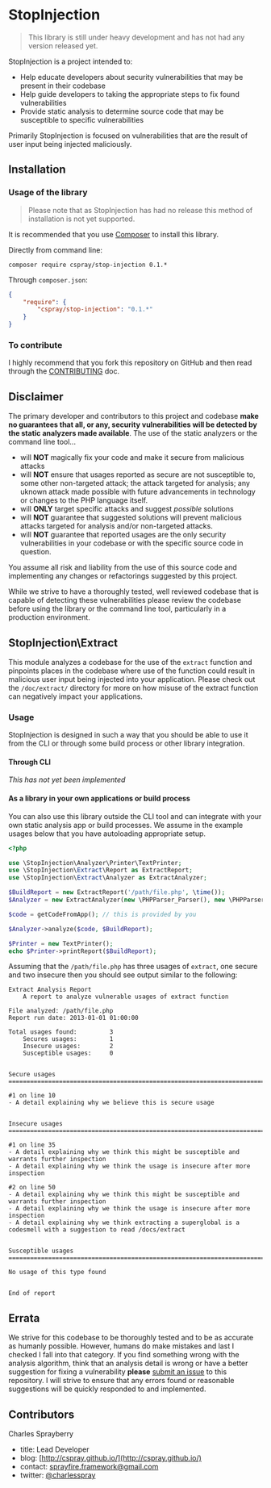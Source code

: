 # StopInjection

> This library is still under heavy development and has not had any version released yet.

StopInjection is a project intended to:

- Help educate developers about security vulnerabilities that may be present in their codebase
- Help guide developers to taking the appropriate steps to fix found vulnerabilities
- Provide static analysis to determine source code that may be susceptible to specific vulnerabilities

Primarily StopInjection is focused on vulnerabilities that are the result of user input being injected maliciously.

## Installation

### Usage of the library

> Please note that as StopInjection has had no release this method of installation is not yet supported.

It is recommended that you use [Composer](https://getcomposer.org) to install this library.

Directly from command line:

```shell
composer require cspray/stop-injection 0.1.*
```

Through `composer.json`:

```json
{
    "require": {
        "cspray/stop-injection": "0.1.*"
    }
}
```

### To contribute

I highly recommend that you fork this repository on GitHub and then read through the [CONTRIBUTING]() doc.

## Disclaimer

The primary developer and contributors to this project and codebase **make no guarantees that all, or any, security vulnerabilities will be detected by the static analyzers made available**. The use of the static analyzers or the command line tool...

 - will **NOT** magically fix your code and make it secure from malicious attacks
 - will **NOT** ensure that usages reported as secure are not susceptible to, some other non-targeted attack; the attack targeted for analysis; any uknown attack made possible with future advancements in technology or changes to the PHP language itself.
 - will **ONLY** target specific attacks and suggest *possible* solutions
 - will **NOT** guarantee that suggested solutions will prevent malicious attacks targeted for analysis and/or non-targeted attacks.
 - will **NOT** guarantee that reported usages are the only security vulnerabilities in your codebase or with the specific source code in question.

You assume all risk and liability from the use of this source code and implementing any changes or refactorings suggested by this project.

While we strive to have a thoroughly tested, well reviewed codebase that is capable of detecting these vulnerabilities please review the codebase before using the library or the command line tool, particularly in a production environment.

## StopInjection\Extract

This module analyzes a codebase for the use of the `extract` function and pinpoints places in the codebase where use of the function could result in malicious user input being injected into your application. Please check out the `/doc/extract/` directory for more on how misuse of the extract function can negatively impact your applications.

### Usage

StopInjection is designed in such a way that you should be able to use it from the CLI or through some build process or other library integration.

#### Through CLI

*This has not yet been implemented*

#### As a library in your own applications or build process

You can also use this library outside the CLI tool and can integrate with your own static analysis app or build processes. We assume in the example usages below that you have autoloading appropriate setup.

```php
<?php

use \StopInjection\Analyzer\Printer\TextPrinter;
use \StopInjection\Extract\Report as ExtractReport;
use \StopInjection\Extract\Analyzer as ExtractAnalyzer;

$BuildReport = new ExtractReport('/path/file.php', \time());
$Analyzer = new ExtractAnalyzer(new \PHPParser_Parser(), new \PHPParser_NodeTraverser());

$code = getCodeFromApp(); // this is provided by you

$Analyzer->analyze($code, $BuildReport);

$Printer = new TextPrinter();
echo $Printer->printReport($BuildReport);
```

Assuming that the `/path/file.php` has three usages of `extract`, one secure and two insecure then you should see output similar to the following:

```shell
Extract Analysis Report
    A report to analyze vulnerable usages of extract function

File analyzed: /path/file.php
Report run date: 2013-01-01 01:00:00

Total usages found:         3
    Secures usages:         1
    Insecure usages:        2
    Susceptible usages:     0


Secure usages
================================================================================

#1 on line 10
- A detail explaining why we believe this is secure usage


Insecure usages
================================================================================

#1 on line 35
- A detail explaining why we think this might be susceptible and warrants further inspection
- A detail explaining why we think the usage is insecure after more inspection

#2 on line 50
- A detail explaining why we think this might be susceptible and warrants further inspection
- A detail explaining why we think the usage is insecure after more inspection
- A detail explaining why we think extracting a superglobal is a codesmell with a suggestion to read /docs/extract


Susceptible usages
================================================================================

No usage of this type found


End of report
```

## Errata

We strive for this codebase to be thoroughly tested and to be as accurate as humanly possible. However, humans do make mistakes and last I checked I fall into that category. If you find something wrong with the analysis algorithm, think that an analysis detail is wrong or have a better suggestion for fixing a vulnerability **please** [submit an issue](https://github.com/cspray/StopInjection/issues/new) to this repository. I will strive to ensure that any errors found or reasonable suggestions will be quickly responded to and implemented.

## Contributors

Charles Sprayberry
- title: Lead Developer
- blog: [http://cspray.github.io/](http://cspray.github.io/)
- contact: sprayfire.framework@gmail.com
- twitter: [@charlesspray](https://twitter.com/charlesspray)

